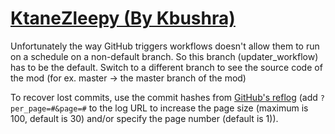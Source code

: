 # [KtaneZleepy (By Kbushra)](https://github.com/Kbushra/KtaneZleepy)

Unfortunately the way GitHub triggers workflows doesn't allow them to run on a schedule on a non-default branch. So this branch (updater_workflow) has to be the default. Switch to a different branch to see the source code of the mod (for ex. master -> the master branch of the mod)

To recover lost commits, use the commit hashes from [GitHub's reflog](https://api.github.com/repos/KtaneModules/KtaneZleepy-Kbushra/events) (add `?per_page=#&page=#` to the log URL to increase the page size (maximum is 100, default is 30) and/or specify the page number (default is 1)).
